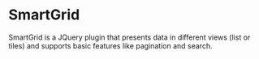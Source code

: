 SmartGrid
=========

SmartGrid is a JQuery plugin that presents data in different views (list or tiles) and supports basic features like pagination and search.

